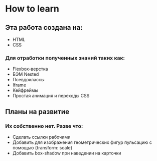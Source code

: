 # How to learn
## Эта работа создана на:
* HTML
* CSS
### Для отработки полученных знаний таких как:
* Flexbox-верстка
* БЭМ Nested
* Псевдоклассы
* Iframe
* Кейфреймы 
* Простая анимация и переходы CSS
## Планы на развитие
### Их собственно нет. Разве что:
 * Сделать ссылки рабочими
 * Добавить для изображения геометрических фигур пульсацию с помощью {transform: scale}
 * Добавить box-shadow при наведении на карточки
